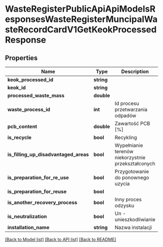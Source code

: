 # WasteRegisterPublicApiApiModelsResponsesWasteRegisterMuncipalWasteRecordCardV1GetKeokProcessedResponse

## Properties
Name | Type | Description | Notes
------------ | ------------- | ------------- | -------------
**keok_processed_id** | **string** |  | [optional] 
**keok_id** | **string** |  | [optional] 
**processed_waste_mass** | **double** |  | [optional] 
**waste_process_id** | **int** | Id procesu przetwarzania odpadów | [optional] 
**pcb_content** | **double** | Zawartość PCB [%] | [optional] 
**is_recycle** | **bool** | Recykling | [optional] 
**is_filling_up_disadvantaged_areas** | **bool** | Wypełnianie terenów niekorzystnie przekształconych | [optional] 
**is_preparation_for_re_use** | **bool** | Przygotowanie do ponownego uzycia | [optional] 
**is_preparation_for_reuse** | **bool** |  | [optional] 
**is_another_recovery_process** | **bool** | Inny proces odzysku | [optional] 
**is_neutralization** | **bool** | Un - unieszkodliwianie | [optional] 
**installation_name** | **string** | Nazwa instalacji | [optional] 

[[Back to Model list]](../README.md#documentation-for-models) [[Back to API list]](../README.md#documentation-for-api-endpoints) [[Back to README]](../README.md)


